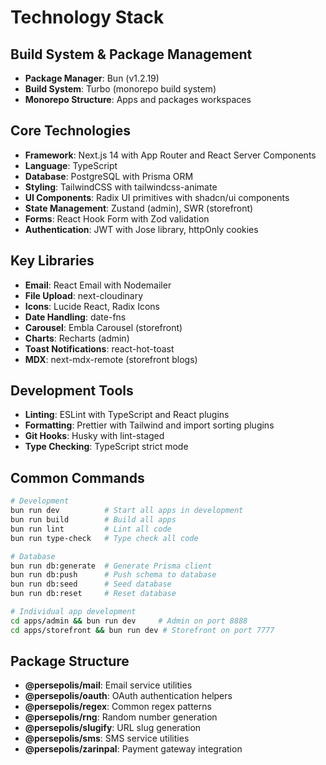# Technology Stack

## Build System & Package Management

- **Package Manager**: Bun (v1.2.19)
- **Build System**: Turbo (monorepo build system)
- **Monorepo Structure**: Apps and packages workspaces

## Core Technologies

- **Framework**: Next.js 14 with App Router and React Server Components
- **Language**: TypeScript
- **Database**: PostgreSQL with Prisma ORM
- **Styling**: TailwindCSS with tailwindcss-animate
- **UI Components**: Radix UI primitives with shadcn/ui components
- **State Management**: Zustand (admin), SWR (storefront)
- **Forms**: React Hook Form with Zod validation
- **Authentication**: JWT with Jose library, httpOnly cookies

## Key Libraries

- **Email**: React Email with Nodemailer
- **File Upload**: next-cloudinary
- **Icons**: Lucide React, Radix Icons
- **Date Handling**: date-fns
- **Carousel**: Embla Carousel (storefront)
- **Charts**: Recharts (admin)
- **Toast Notifications**: react-hot-toast
- **MDX**: next-mdx-remote (storefront blogs)

## Development Tools

- **Linting**: ESLint with TypeScript and React plugins
- **Formatting**: Prettier with Tailwind and import sorting plugins
- **Git Hooks**: Husky with lint-staged
- **Type Checking**: TypeScript strict mode

## Common Commands

```bash
# Development
bun run dev          # Start all apps in development
bun run build        # Build all apps
bun run lint         # Lint all code
bun run type-check   # Type check all code

# Database
bun run db:generate  # Generate Prisma client
bun run db:push      # Push schema to database
bun run db:seed      # Seed database
bun run db:reset     # Reset database

# Individual app development
cd apps/admin && bun run dev     # Admin on port 8888
cd apps/storefront && bun run dev # Storefront on port 7777
```

## Package Structure

- **@persepolis/mail**: Email service utilities
- **@persepolis/oauth**: OAuth authentication helpers
- **@persepolis/regex**: Common regex patterns
- **@persepolis/rng**: Random number generation
- **@persepolis/slugify**: URL slug generation
- **@persepolis/sms**: SMS service utilities
- **@persepolis/zarinpal**: Payment gateway integration